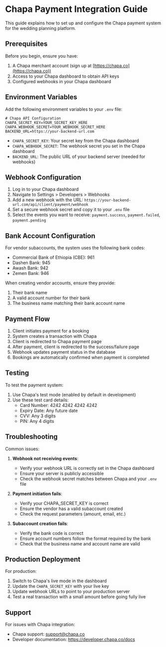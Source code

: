 # Chapa Payment Integration Guide

This guide explains how to set up and configure the Chapa payment system for the wedding planning platform.

## Prerequisites

Before you begin, ensure you have:

1. A Chapa merchant account (sign up at [https://chapa.co](https://chapa.co))
2. Access to your Chapa dashboard to obtain API keys
3. Configured webhooks in your Chapa dashboard

## Environment Variables

Add the following environment variables to your `.env` file:

```
# Chapa API Configuration
CHAPA_SECRET_KEY=YOUR_SECRET_KEY_HERE
CHAPA_WEBHOOK_SECRET=YOUR_WEBHOOK_SECRET_HERE
BACKEND_URL=https://your-backend-url.com
```

- `CHAPA_SECRET_KEY`: Your secret key from the Chapa dashboard
- `CHAPA_WEBHOOK_SECRET`: The webhook secret you set in the Chapa dashboard
- `BACKEND_URL`: The public URL of your backend server (needed for webhooks)

## Webhook Configuration

1. Log in to your Chapa dashboard
2. Navigate to Settings > Developers > Webhooks
3. Add a new webhook with the URL: `https://your-backend-url.com/api/client/payment/webhook`
4. Set a secure webhook secret and copy it to your `.env` file
5. Select the events you want to receive: `payment.success`, `payment.failed`, `payment.pending`

## Bank Account Configuration

For vendor subaccounts, the system uses the following bank codes:

- Commercial Bank of Ethiopia (CBE): 961
- Dashen Bank: 945
- Awash Bank: 942
- Zemen Bank: 946

When creating vendor accounts, ensure they provide:

1. Their bank name
2. A valid account number for their bank
3. The business name matching their bank account name

## Payment Flow

1. Client initiates payment for a booking
2. System creates a transaction with Chapa
3. Client is redirected to Chapa payment page
4. After payment, client is redirected to the success/failure page
5. Webhook updates payment status in the database
6. Bookings are automatically confirmed when payment is completed

## Testing

To test the payment system:

1. Use Chapa's test mode (enabled by default in development)
2. Use these test card details:
   - Card Number: 4242 4242 4242 4242
   - Expiry Date: Any future date
   - CVV: Any 3 digits
   - PIN: Any 4 digits

## Troubleshooting

Common issues:

1. **Webhook not receiving events**:

   - Verify your webhook URL is correctly set in the Chapa dashboard
   - Ensure your server is publicly accessible
   - Check the webhook secret matches between Chapa and your `.env` file

2. **Payment initiation fails**:

   - Verify your CHAPA_SECRET_KEY is correct
   - Ensure the vendor has a valid subaccount created
   - Check the request parameters (amount, email, etc.)

3. **Subaccount creation fails**:
   - Verify the bank code is correct
   - Ensure account numbers follow the format required by the bank
   - Check that the business name and account name are valid

## Production Deployment

For production:

1. Switch to Chapa's live mode in the dashboard
2. Update the `CHAPA_SECRET_KEY` with your live key
3. Update webhook URLs to point to your production server
4. Test a real transaction with a small amount before going fully live

## Support

For issues with Chapa integration:

- Chapa support: support@chapa.co
- Developer documentation: https://developer.chapa.co/docs
